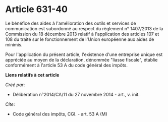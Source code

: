 # Article 631-40

Le bénéfice des aides à l'amélioration des outils et services de communication est subordonné au respect du règlement n°
1407/2013 de la Commission du 18 décembre 2013 relatif à l'application des articles 107 et 108 du traité sur le
fonctionnement de l'Union européenne aux aides de minimis. 

Pour l'application du présent article, l'existence d'une entreprise unique est appréciée au moyen de la déclaration, dénommée
"liasse fiscale", établie conformément à l'article 53 A du code général des impôts.

**Liens relatifs à cet article**

_Créé par_:

  - Délibération n°2014/CA/11 du 27 novembre 2014 - art., v. init.

_Cite_:

  - Code général des impôts, CGI. - art. 53 A (M)
